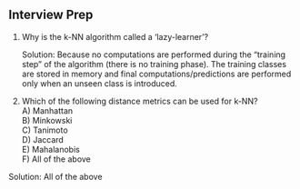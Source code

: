 ## Interview Prep

1. Why is the k-NN algorithm called a ‘lazy-learner’?

    Solution: Because no computations are performed during the “training step” of the algorithm (there is no training phase). The training classes are stored in memory and final computations/predictions are performed only when an unseen class is introduced. 

2. Which of the following distance metrics can be used for k-NN?  
    A) Manhattan  
    B) Minkowski  
    C) Tanimoto  
    D) Jaccard  
    E) Mahalanobis  
    F) All of the above  

Solution: All of the above
